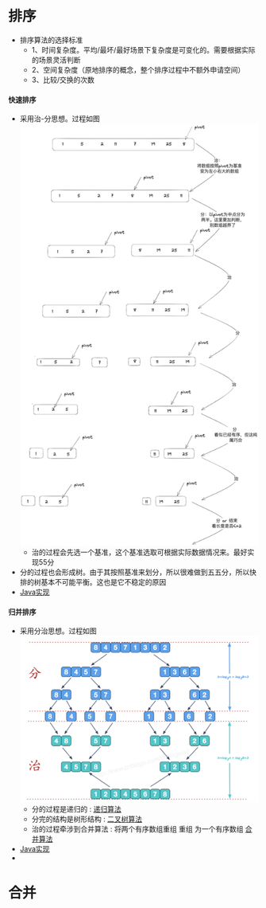 # 排序
* 排序算法的选择标准
  * 1、时间复杂度。平均/最坏/最好场景下复杂度是可变化的。需要根据实际的场景灵活判断
  * 2、空间复杂度（原地排序的概念，整个排序过程中不额外申请空间）
  * 3、比较/交换的次数
#### 快速排序
  * 采用治-分思想。过程如图![](./image/快排算法.png)
    * 治的过程会先选一个基准，这个基准选取可根据实际数据情况来。最好实现55分
  * 分的过程也会形成树。由于其按照基准来划分，所以很难做到五五分，所以快排的树基本不可能平衡。这也是它不稳定的原因  
  * [Java实现](./sort/快速排序.java)  
#### 归并排序
  * 采用分治思想。过程如图 ![](./image/归并.png)
    * 分的过程是递归的 : [递归算法](#递归算法) 
    * 分完的结构是树形结构 : [二叉树算法](#二叉树算法)
    * 治的过程牵涉到合并算法 : 将两个有序数组重组 重组 为一个有序数组 [合并算法](#合并算法)
  * [Java实现](./sort/归并排序.java)
* 

# 合并
